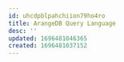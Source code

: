 ```yaml
---
id: uhcdpblpahchiion79ho4ro
title: ArangeDB Query Language
desc: ''
updated: 1696481046365
created: 1696481037152
---
```


